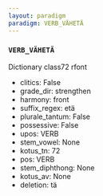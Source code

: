 ```yaml
---
layout: paradigm
paradigm: VERB_VÄHETÄ
---
```

### ` VERB_VÄHETÄ `

Dictionary class72 rfont
* clitics: False
* grade_dir: strengthen
* harmony: front
* suffix_regex: etä
* plurale_tantum: False
* possessive: False
* upos: VERB
* stem_vowel: None
* kotus_tn: 72
* pos: VERB
* stem_diphthong: None
* kotus_av: None
* deletion: tä
